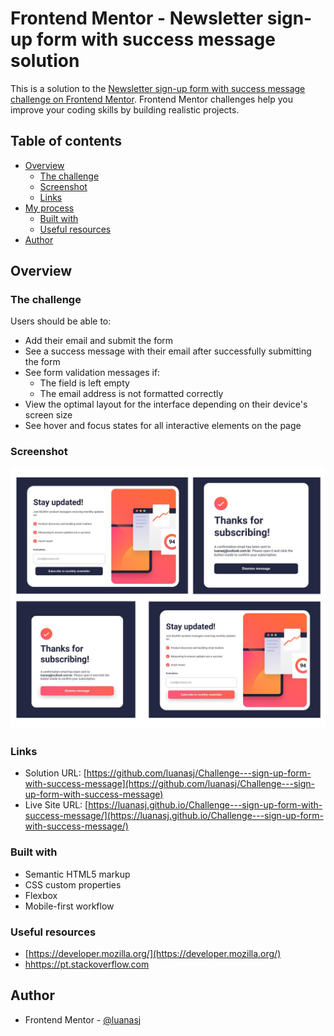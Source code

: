 # Frontend Mentor - Newsletter sign-up form with success message solution

This is a solution to the [Newsletter sign-up form with success message challenge on Frontend Mentor](https://www.frontendmentor.io/challenges/newsletter-signup-form-with-success-message-3FC1AZbNrv). Frontend Mentor challenges help you improve your coding skills by building realistic projects. 

## Table of contents

- [Overview](#overview)
  - [The challenge](#the-challenge)
  - [Screenshot](#screenshot)
  - [Links](#links)
- [My process](#my-process)
  - [Built with](#built-with)
  - [Useful resources](#useful-resources)
- [Author](#author)


## Overview

### The challenge

Users should be able to:

- Add their email and submit the form
- See a success message with their email after successfully submitting the form
- See form validation messages if:
  - The field is left empty
  - The email address is not formatted correctly
- View the optimal layout for the interface depending on their device's screen size
- See hover and focus states for all interactive elements on the page

### Screenshot

![](./prints/results.jpg)


### Links

- Solution URL: [https://github.com/luanasj/Challenge---sign-up-form-with-success-message](https://github.com/luanasj/Challenge---sign-up-form-with-success-message)
- Live Site URL: [https://luanasj.github.io/Challenge---sign-up-form-with-success-message/](https://luanasj.github.io/Challenge---sign-up-form-with-success-message/)

### Built with

- Semantic HTML5 markup
- CSS custom properties
- Flexbox
- Mobile-first workflow


### Useful resources

- [https://developer.mozilla.org/](https://developer.mozilla.org/) 
- [hhttps://pt.stackoverflow.com](hhttps://pt.stackoverflow.com) 


## Author

- Frontend Mentor - [@luanasj](https://www.frontendmentor.io/profile/luanasj)



